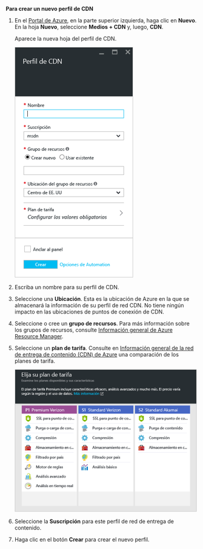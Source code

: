 **Para crear un nuevo perfil de CDN**

1. En el [Portal de Azure](https://portal.azure.com), en la parte superior izquierda, haga clic en **Nuevo**.  En la hoja **Nuevo**, seleccione **Medios + CDN** y, luego, **CDN**.
   
    Aparece la nueva hoja del perfil de CDN.
   
    ![Nuevo perfil de CDN](./media/cdn-create-profile/new-cdn-profile-include.png)
2. Escriba un nombre para su perfil de CDN.
3. Seleccione una **Ubicación**.  Esta es la ubicación de Azure en la que se almacenará la información de su perfil de red CDN.  No tiene ningún impacto en las ubicaciones de puntos de conexión de CDN.
4. Seleccione o cree un **grupo de recursos**.  Para más información sobre los grupos de recursos, consulte [Información general de Azure Resource Manager](../articles/azure-resource-manager/resource-group-overview.md#resource-groups).
5. Seleccione un **plan de tarifa**.  Consulte en [Información general de la red de entrega de contenido (CDN) de Azure](../articles/cdn/cdn-overview.md#azure-cdn-features) una comparación de los planes de tarifa.
   
    ![Selección de planes de tarifa de CDN](./media/cdn-create-profile/cdn-choose-sku-include.png)
6. Seleccione la **Suscripción** para este perfil de red de entrega de contenido.
7. Haga clic en el botón **Crear** para crear el nuevo perfil. 

